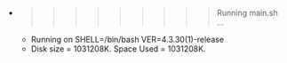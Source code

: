 * >>>>>>>>> Running main.sh ...
  * Running on SHELL=/bin/bash VER=4.3.30(1)-release
  * Disk size = 1031208K. Space Used = 1031208K.
